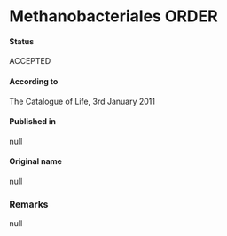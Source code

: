 Methanobacteriales ORDER
=======

#### Status
ACCEPTED

#### According to
The Catalogue of Life, 3rd January 2011

#### Published in
null

#### Original name
null

### Remarks
null